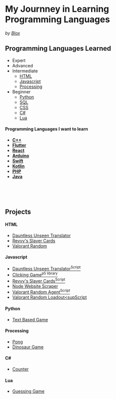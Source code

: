# My Journney in Learning Programming Languages
*by [Blox](https://github.com/ItzMrBlox)*



## Programming Languages Learned
* Expert
* Advanced
* Intermediate
  * [HTML](https://github.com/ItzMrBlox/MyJournneyinLearningProgramming/blob/master/README.md#HTML)
  * [Javascript](https://github.com/ItzMrBlox/MyJournneyinLearningProgramming/blob/master/README.md#javascript)
  * [Processing](https://github.com/ItzMrBlox/MyJournneyinLearningProgramming/blob/master/README.md#Processing)
* Beginner
  * [Python](https://github.com/ItzMrBlox/MyJournneyinLearningProgramming/blob/master/README.md#python)
  * [SQL](https://github.com/ItzMrBlox/MyJournneyinLearningProgramming/blob/master/README.md#SQL)
  * [CSS]()
  * [C#](https://github.com/ItzMrBlox/MyJournneyinLearningProgramming/blob/master/README.md#c)
  * [Lua](https://github.com/ItzMrBlox/MyJournneyinLearningProgramming/blob/master/README.md#Lua)

#### Programming Languages I want to learn

* **[C++](https://en.wikipedia.org/wiki/C%2B%2B)**
* **[Flutter](https://flutter.dev/)**
* **[React](https://reactjs.org/)**
* **[Arduino](https://www.arduino.cc/)**
* **[Swift](https://developer.apple.com/swift/)**
* **[Kotlin](https://kotlinlang.org/)**
* **[PHP](https://www.php.net/)**
* **[Java]()**

<br>
<br>
<br>

## Projects
####  HTML
* [Dauntless Unseen Translator](https://github.com/ItzMrBlox/DauntlessUnseenTranslator)
* [Revvy's Slayer Cards](https://github.com/ItzMrBlox/Revvy-s-Dauntless-Slayer-Cards)
* [Valorant Random](https://github.com/ItzMrBlox/ValorantRandom)

#### Javascript
* [Dauntless Unseen Translator<sup>Script</sup>](https://github.com/ItzMrBlox/DauntlessUnseenTranslator/blob/master/scripts/translate.js)
* [Clicking Game<sup>p5 library</sup>](https://github.com/ItzMrBlox/MyJournneyinLearningProgramming/tree/master/Javascript/p5%20Game)
* [Revvy's Slayer Cards<sup>Script</sup>](https://github.com/ItzMrBlox/Revvy-s-Dauntless-Slayer-Cards/blob/master/assets/scripts/main.js)
* [Node Website Scraper](https://github.com/ItzMrBlox/MyJournneyinLearningProgramming/tree/master/Javascript/Node.js/Scrape)
* [Valorant Random Agent<sup>Script</sup>](https://github.com/ItzMrBlox/ValorantRandom/blob/master/assets/scripts/randomAgent.js)
* [Valorant Random Loadout<supScript</sup>](https://github.com/ItzMrBlox/ValorantRandom/blob/master/assets/scripts/randomLoadout.js)

#### Python
* [Text Based Game](https://github.com/ItzMrBlox/MyJournneyinLearningProgramming/tree/master/Python/Text%20Based%20Game)

#### Processing
* [Pong](https://github.com/ItzMrBlox/MyJournneyinLearningProgramming/tree/master/Processing/Pong)
* [Dinosaur Game](https://github.com/ItzMrBlox/MyJournneyinLearningProgramming/tree/master/Processing/DinosaurGame)

#### C#
* [Counter](https://github.com/ItzMrBlox/MyJournneyinLearningProgramming/tree/master/C%23/Counter)

#### Lua
* [Guessing Game](https://github.com/ItzMrBlox/MyJournneyinLearningProgramming/blob/master/Lua/GuessingGame.lua)
